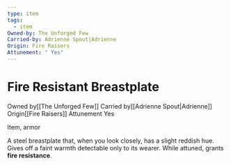 ```yaml
---
type: item
tags:
  - item
Owned-by: The Unforged Few
Carried-by: Adrienne Spout|Adrienne
Origin: Fire Raisers
Attunement: " Yes"
---
```


# Fire Resistant Breastplate

<span class="dataview inline-field"><span class="inline-field-key">Owned by</span><span class="inline-field-value">[[The Unforged Few]]</span></span>
<span class="dataview inline-field"><span class="inline-field-key">Carried by</span><span class="inline-field-value">[[Adrienne Spout|Adrienne]]</span></span>
<span class="dataview inline-field"><span class="inline-field-key">Origin</span><span class="inline-field-value">[[Fire Raisers]]</span></span>
<span class="dataview inline-field"><span class="inline-field-key">Attunement</span><span class="inline-field-value"> Yes</span></span>

Item, armor

A steel breastplate that, when you look closely, has a slight reddish hue. Gives off a faint warmth detectable only to its wearer. While attuned, grants **fire resistance**.